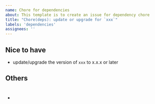 ```yaml
---
name: Chore for dependencies
about: This template is to create an issue for dependency chore
title: "Chore(deps): update or upgrade for `xxx`"
labels: 'dependencies'
assignees: ''
---
```


## Nice to have
<!-- What feature will make you much more convenient? -->
<!-- If you're suggesting a change/improvement, tell us how it should work -->
- update/upgrade the version of `xxx` to x.x.x or later

## Others
<!-- If you have any other comments, please write it 🙇‍♂️ -->
- #